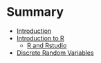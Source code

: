 # Summary

* [Introduction](README.md)
* [Introduction to R](introduction_to_r.md)
   * [R and Rstudio](r_and_rstudio.md)
* [Discrete Random Variables](discrete_random_variables.md)

